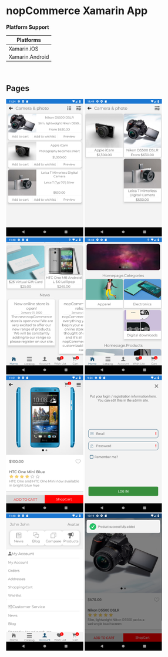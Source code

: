 # nopCommerce Xamarin App

<p><strong>Platform Support</strong></p>

<table>
<thead>
<tr>
<th>Platforms</th>
</tr>
</thead>
<tbody>
<tr>
<td>Xamarin.iOS</td>
</tr>
<tr>
<td>Xamarin.Android</td>
</tr>
</tbody>
</table>

</br>
<h2>Pages</h2>
<p>
  <a target="_blank" href="/screenshots/list-template.png">
<img src="/screenshots/list-template.png" width="210" style="max-width:100%;"></a>
<a target="_blank" href="/screenshots/sub-category.png">
<img src="/screenshots/sub-category.png" width="210" style="max-width:100%;"></a>
<a target="_blank" href="/screenshots/home.png">
<img src="/screenshots/home.png" width="210" style="max-width:100%;"></a>
<a target="_blank" href="/screenshots/home2.png">
<img src="/screenshots/home2.png" width="210" style="max-width:100%;"></a>
<a target="_blank" href="/screenshots/product.png">
<img src="/screenshots/product.png" width="210" style="max-width:100%;"></a>
<a target="_blank" href="/screenshots/login.png">
<img src="/screenshots/login.png" width="210" style="max-width:100%;"></a>
<a target="_blank" href="/screenshots/customer-info.png">
<img src="/screenshots/customer-info.png" width="210" style="max-width:100%;"></a>
  <a target="_blank" href="/screenshots/popup.png">
<img src="/screenshots/popup.png" width="210" style="max-width:100%;"></a>
</p>
